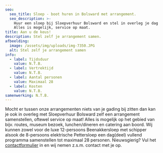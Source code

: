 ```yaml
---
seo:
  seo_title: Sloep - boot huren in Bolsward met arrangement.
  seo_description: >-
    Huur een sloep bij Sloepverhuur Bolsward en stel in overleg je dag samen.
    Alles is mogelijk, service op maat.
title: Aan u de keus!
description: Stel zelf je arrangement samen.
afbeelding:
  image: /assets/img/uploads/img-7350.JPG
  alt: Stel zelf je arrangement samen
info:
  - label: Tijdsduur
    value: N.T.B.
  - label: Vertrektijd
    value: N.T.B.
  - label: Aantal personen
    value: Maximaal 28
  - label: Kosten
    value: N.T.B.
samenwerking: N.T.B.
---
```


Mocht er tussen onze arrangementen niets van je gading bij zitten dan kan je ook in overleg met Sloepverhuur Bolsward zelf een arrangement samenstellen, oftewel service op maat\! Alles is mogelijk op het gebied van bijv. routes, museum bezoek, lunchen/dineren en catering aan boord. Wij kunnen zowel voor de luxe 12-persoons Beenakkersloep met schipper alsook de 8-persoons elektrische Pettersloep een dag(deel) vullend programma samenstellen tot maximaal 28 personen. Nieuwsgierig? Vul het [contactformulier](https://sloepverhuurbolsward.nl/contact) in en wij nemen z.s.m. contact met je op.
